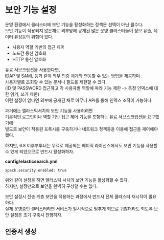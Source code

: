 # 보안 기능 설정

운영 환경에서 클러스터에 보안 기능을 활성화하는 정책은 선택이 아닌 필수다.  
보안 기능이 적용되지 않은채로 외부망에 공개된 많은 운영 클러스터들이 정보 유출, 데이터 유싱등의 위험이 있다.  
 
* 사용자 역할 기반의 접근 제어 
* 노드간 통신 암호화 
* HTTP 통신 암호화 
 
유료 서브크립션을 사용한다면,   
IDAP 및 SAML 등과 같이 외부 인증 체계와 연동할 수 있는 방법을 제공하며    
사용자별로 조회할 수 있는 문서나 필드를 제한할 수 있다.       
(ID 및 PASSWORD 접근하고 각 사용자별 역할에 따라 기능 제한 -> 특정 인덱스에 대한 읽기, 쓰기 제한)   
이런 설정이 없다면 외부에 공개된 채로 아무나 API를 통해 인덱스 조작이 가능하다.     
   
과거에는 엘라스틱서치의 보안 기능을 사용허려면    
기본적인 로그인이나 역할 기반 접근 제어 기능을 포함하는 유료 서브스크립션을 요구했기에       
별도로 보안이 적용된 프록시를 구축하거나 네트워크 정책등을 이용해 접근을 제어해야했다.   

하지만, 6.8 이후부투너는 무료로 제공되는 베이직 라이선스에서도 보안 기능을 사용할 수 있게 되었으므로 반드시 활성화하자.   

**config/elasticsearch.yml**
```
xpack.security.enabled: true
```
위와 같이 설정을 하면 엘라스틱 서치의 보안 기능을 활성화할 수 있다.   
하지만, 설정만으로 보안을 완벽히 구성할 수는 없다.   
  
보안 설정시 전송 계층 보안을 적용하는 과정에서 반드시 전체 클러스터 재시작이 필요하다.     
실제 운영중인 클러스터라면 서비스가 일시적으로 멈추게 되므로 귀찮더라도 되도록 보안 설정은 초기 구축시 진행하자.  

## 인증서 생성 

 

